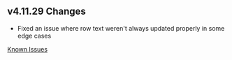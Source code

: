 ## v4.11.29 Changes

* Fixed an issue where row text weren't always updated properly in some edge cases

[Known Issues](https://support.tradeskillmaster.com/en_US/known_issues)
